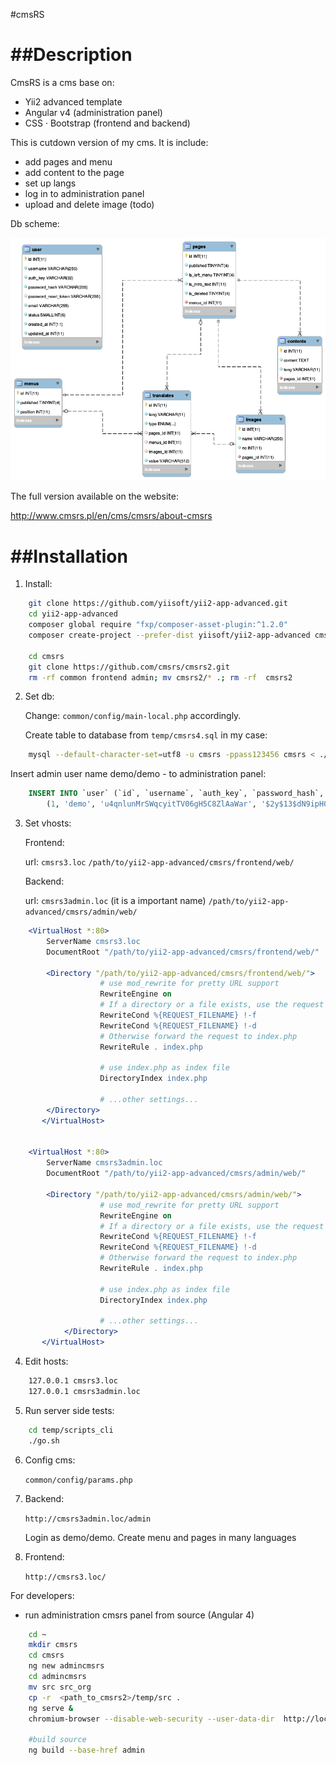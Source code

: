 #cmsRS

##Description
===========

CmsRS is a cms base on: 
* Yii2 advanced template 
* Angular v4 (administration panel)
* CSS · Bootstrap (frontend and backend)

This is cutdown version of my cms.
It is include:
* add pages and menu
* add content to the page
* set up langs
* log in to administration panel
* upload and delete image (todo)

Db scheme:

<img src="https://github.com/cmsrs/cmsrs/blob/master/temp/schema_cmsrs.png" alt="Db scheme" />


The full version available on the website:

http://www.cmsrs.pl/en/cms/cmsrs/about-cmsrs


##Installation
============

1. Install:

```bash
	git clone https://github.com/yiisoft/yii2-app-advanced.git
	cd yii2-app-advanced
	composer global require "fxp/composer-asset-plugin:^1.2.0"
	composer create-project --prefer-dist yiisoft/yii2-app-advanced cmsrs
		
	cd cmsrs
	git clone https://github.com/cmsrs/cmsrs2.git
	rm -rf common frontend admin; mv cmsrs2/* .; rm -rf  cmsrs2
```

2. Set db:

	Change: `common/config/main-local.php` accordingly.
	
	Create table to database from `temp/cmsrs4.sql` in my case:
	
```bash	
	mysql --default-character-set=utf8 -u cmsrs -ppass123456 cmsrs < ./temp/cmsrs4.sql 
```
	
Insert admin user name demo/demo - to administration panel:
	
```sql
	INSERT INTO `user` (`id`, `username`, `auth_key`, `password_hash`, `password_reset_token`, `email`, `status`, `created_at`, `updated_at`) VALUES
    	(1, 'demo', 'u4qnlunMrSWqcyitTV06gH5C8ZlAaWar', '$2y$13$dN9ipH0Pc2zLBsDGfIkLOuZDvG0Lv5YACMWCAUIYeCHqNKfw3VbDa', NULL, 'demo@localhost.com', 10, 1428424049, 1428424049);
```


3. Set vhosts:
	
	Frontend:

	 url: `cmsrs3.loc` 
	 `/path/to/yii2-app-advanced/cmsrs/frontend/web/`
	
	Backend:

	 url:  `cmsrs3admin.loc` (it is a important name)
	 `/path/to/yii2-app-advanced/cmsrs/admin/web/`

```apache
	<VirtualHost *:80>
		ServerName cmsrs3.loc
		DocumentRoot "/path/to/yii2-app-advanced/cmsrs/frontend/web/"
			
		<Directory "/path/to/yii2-app-advanced/cmsrs/frontend/web/">
               		# use mod_rewrite for pretty URL support
               		RewriteEngine on
               		# If a directory or a file exists, use the request directly
               		RewriteCond %{REQUEST_FILENAME} !-f
               		RewriteCond %{REQUEST_FILENAME} !-d
               		# Otherwise forward the request to index.php
               		RewriteRule . index.php

               		# use index.php as index file
               		DirectoryIndex index.php

               		# ...other settings...
		</Directory>
       </VirtualHost>


	<VirtualHost *:80>
		ServerName cmsrs3admin.loc  
		DocumentRoot "/path/to/yii2-app-advanced/cmsrs/admin/web/"
			
		<Directory "/path/to/yii2-app-advanced/cmsrs/admin/web/">
               		# use mod_rewrite for pretty URL support
               		RewriteEngine on
               		# If a directory or a file exists, use the request directly
               		RewriteCond %{REQUEST_FILENAME} !-f
               		RewriteCond %{REQUEST_FILENAME} !-d
               		# Otherwise forward the request to index.php
               		RewriteRule . index.php

               		# use index.php as index file
               		DirectoryIndex index.php

               		# ...other settings...
           	</Directory>
       </VirtualHost>
```       

4. Edit hosts:

```bash
	127.0.0.1 cmsrs3.loc
	127.0.0.1 cmsrs3admin.loc
```	

5. Run server side tests:

```bash
	cd temp/scripts_cli
	./go.sh
```

6. Config cms:

	`common/config/params.php`


7. Backend:

	`http://cmsrs3admin.loc/admin`

	Login as demo/demo. Create menu and pages in many languages


8. Frontend:

	`http://cmsrs3.loc/`


For developers:

- run administration cmsrs panel from source (Angular 4)

```bash
	cd ~
	mkdir cmsrs 
	cd cmsrs
	ng new admincmsrs
	cd admincmsrs
	mv src src_org
	cp -r  <path_to_cmsrs2>/temp/src .
	ng serve &
	chromium-browser --disable-web-security --user-data-dir  http://localhost:4200
	
	#build source
	ng build --base-href admin
```
